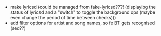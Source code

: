 - make lyricsd (could be managed from fake-lyricsd???! (displayibg the status of lyricsd and a "switch" to toggle the background ops (maybe even change the period of time between checks)))
- add filter options for artist and song names, so fe BT gets recognised (sed??)
